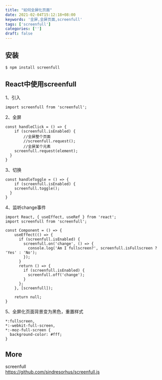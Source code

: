 ```yaml
---
title: "如何全屏化页面"
date: 2021-02-04T15:12:18+08:00
keywords: '全屏,全屏页面,screenfull'
tags: ['screenfull']
categories: ['']
draft: false
---
```


## 安装

```
$ npm install screenfull
```

## React中使用screenfull

1、引入

```
import screenfull from 'screenfull';
```

2、全屏

```
const handleClick = () => {
	if (screenfull.isEnabled) {
		//全屏整个页面
		//screenfull.request();
		//全屏某个元素
    screenfull.request(element);
  }
}
```

3、切换
```
const handleToggle = () => {
	if (screenfull.isEnabled) {
    screenfull.toggle();
  }
}
```

4、监听change事件

```
import React, { useEffect, useRef } from 'react';
import screenfull from 'screenfull';

const Component = () => {
	useEffect(() => {
	  if (screenfull.isEnabled) {
	    screenfull.on('change', () => {
	      console.log('Am I fullscreen?', screenfull.isFullscreen ? 'Yes' : 'No');
	    });
	  }
	  return () => {
	    if (screenfull.isEnabled) {
	      screenfull.off('change');
	    }
	  };
	}, [screenfull]);

	return null;
}
```

5、全屏化页面背景变为黑色，重置样式

```
*:fullscreen,
*:-webkit-full-screen,
*:-moz-full-screen {
  background-color: #fff;
}
```

## More 

screenfull    
https://github.com/sindresorhus/screenfull.js  